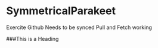 # SymmetricalParakeet

Exercite Github
Needs to be synced 
Pull and Fetch working

###This is a Heading
